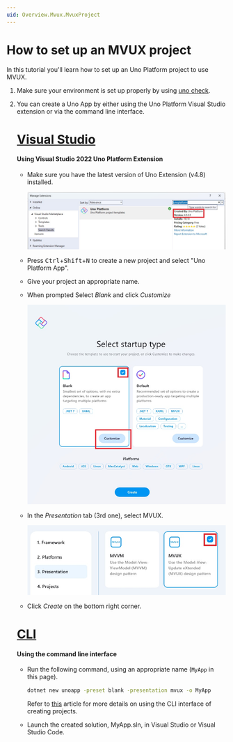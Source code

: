 ```yaml
---
uid: Overview.Mvux.MvuxProject
---
```


# How to set up an MVUX project

In this tutorial you'll learn how to set up an Uno Platform project to use MVUX. 

1. Make sure your environment is set up properly by using [uno check](/docs/articles/external/uno.check/doc/using-uno-check.html).
1. You can create a Uno App by either using the Uno Platform Visual Studio extension or via the command line interface.

    # [**Visual Studio**](#tab/vs)

    #### Using Visual Studio 2022 Uno Platform Extension

    - Make sure you have the latest version of Uno Extension (v4.8) installed.

        ![](Assets/MvuxProject-VsixVersion.jpg)

    - Press <kbd>Ctrl</kbd>+<kbd>Shift</kbd>+<kbd>N</kbd> to create a new project and select "Uno Platform App".

    - Give your project an appropriate name.

    - When prompted Select *Blank* and click *Customize*

        ![](Assets/MvuxProject-StartupType.jpg)

    - In the *Presentation* tab (3rd one), select MVUX.

        ![](Assets/MvuxProject-Mvux.jpg)

    - Click *Create* on the bottom right corner.    
    
    # [**CLI**](#tab/cli)
    
    #### Using the command line interface
    
    - Run the following command, using an appropriate name (`MyApp` in this page).
    
        ```cmd
        dotnet new unoapp -preset blank -presentation mvux -o MyApp
        ```
      
        Refer to [this](https://platform.uno/docs/articles/get-started-dotnet-new.html) article for more details
        on using the CLI interface of creating projects.

    - Launch the created solution, MyApp.sln, in  Visual Studio or Visual Studio Code.
